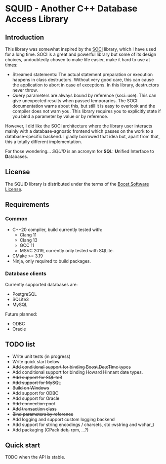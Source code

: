 # SQUID - Another C++ Database Access Library

## Introduction

This library was somewhat inspired by the [SOCI](https://github.com/SOCI/soci) library, which I have used for a long time.
SOCI is a great and powerful library but some of its design choices, undoubtedly chosen to make life easier, make it hard to use at times:
* Streamed statements: The actual statement preparation or execution happens in class destructors.
  Without very good care, this can cause the application to abort in case of exceptions.
  In this library, destructors never throw.
* Query parameters are always bound by reference (soci::use).
  This can give unexpected results when passed temporaries.
  The SOCI documentation warns about this, but still it is easy to overlook and the compiler does not warn you.
  This library requires you to explicitly state if you bind a parameter by value or by reference.

However, I did like the SOCI architecture where the library user interacts mainly with a database-agnostic
frontend which passes on the work to a database-specific backend.
I gladly borrowed that idea but, apart from that, this a totally different implementation.

For those wondering... _SQUID_ is an acronym for **SQ**L: **U**nified **I**nterface to **D**atabases.

## License

The SQUID library is distributed under the terms of the [Boost Software License](http://www.boost.org/LICENSE_1_0.txt).

## Requirements

### Common

* C++20 compiler, build currently tested with:
   * Clang 11
   * Clang 13
   * GCC 11
   * MSVC 2019, currently only tested with SQLite.
* CMake >= 3.19
* Ninja, only required to build packages.

### Database clients

Currently supported databases are:

* PostgreSQL
* SQLite3
* MySQL

Future planned:
* ODBC
* Oracle

## TODO list

* Write unit tests (in progress)
* Write quick start below
* ~~Add conditional support for binding Boost.DateTime types~~
* Add conditional support for binding Howard Hinnant date types.
* ~~Add support for SQLite3~~
* ~~Add support for MySQL~~
* ~~Build on Windows~~
* Add support for ODBC
* Add support for Oracle
* ~~Add connection pool~~
* ~~Add transaction class~~
* ~~Bind parameters by reference~~
* Add logging and support custom logging backend
* Add support for string encodings / charsets, std::wstring and wchar_t
* Add packaging (CPack ~~deb,~~ rpm, ...?)

## Quick start

TODO when the API is stable.
